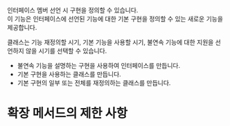 인터페이스 멤버 선언 시 구현을 정의할 수 있습니다.             
이 기능은 인터페이스에 선언된 기능에 대한 기본 구현을 정의할 수 있는 새로운 기능을 제공합니다.              

클래스는 기능 재정의할 시기, 기본 기능을 사용할 시기, 불연속 기능에 대한 지원을 선언하지 않을 시기를 선택할 수 있습니다.        

- 불연속 기능을 설명하는 구현을 사용하여 인터페이스를 만듭니다.
- 기본 구현을 사용하는 클래스를 만듭니다.
- 기본 구현의 일부 또는 전체를 재정의하는 클래스를 만듭니다.

# 확장 메서드의 제한 사항

